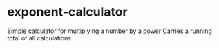 # exponent-calculator
Simple calculator for multiplying a number by a power
Carries a running total of all calculations
